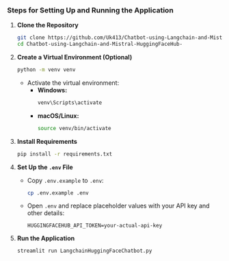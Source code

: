 ### Steps for Setting Up and Running the Application

1. **Clone the Repository**  
   ```bash
   git clone https://github.com/Uk413/Chatbot-using-Langchain-and-Mistral-HuggingFaceHub-
   cd Chatbot-using-Langchain-and-Mistral-HuggingFaceHub-
   ```

2. **Create a Virtual Environment (Optional)**  
   ```bash
   python -m venv venv
   ```

   - Activate the virtual environment:  
     - **Windows:**  
       ```bash
       venv\Scripts\activate
       ```
     - **macOS/Linux:**  
       ```bash
       source venv/bin/activate
       ```

3. **Install Requirements**  
   ```bash
   pip install -r requirements.txt
   ```

4. **Set Up the `.env` File**  
   - Copy `.env.example` to `.env`:  
     ```bash
     cp .env.example .env
     ```
   - Open `.env` and replace placeholder values with your API key and other details:
     ```plaintext
     HUGGINGFACEHUB_API_TOKEN=your-actual-api-key
     ```

5. **Run the Application**  
   ```bash
   streamlit run LangchainHuggingFaceChatbot.py
   ```

